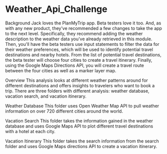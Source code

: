 # Weather_Api_Challenge




Background
Jack loves the PlanMyTrip app. Beta testers love it too. And, as with any new product, they’ve recommended a few changes to take the app to the next level. Specifically, they recommend adding the weather description to the weather data you’ve already retrieved in this module. Then, you'll have the beta testers use input statements to filter the data for their weather preferences, which will be used to identify potential travel destinations and nearby hotels. From the list of potential travel destinations, the beta tester will choose four cities to create a travel itinerary. Finally, using the Google Maps Directions API, you will create a travel route between the four cities as well as a marker layer map.

Overview
This analysis looks at different weather patterns around for different destinations and offers insights to travelers who want to book a trip. There are three folders with different analysis: weather database, vacation search, and vacation itinerary.


Weather Database
This folder uses Open Weather Map API to pull weather information on over 720 different cities around the world.


Vacation Search
This folder takes the information gained in the weather database and uses Google Maps API to plot different travel destinations with a hotel at each city. 


Vacation Itinerary
This folder takes the search information from the search folder and uses Google Maps directions API to create a vacation itinerary. 
